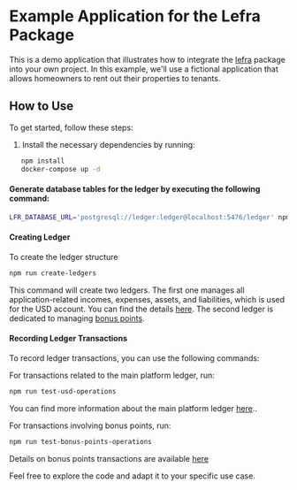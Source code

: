 # Example Application for the Lefra Package

This is a demo application that illustrates how to integrate the [lefra](https://www.npmjs.com/package/lefra) package into your own project. In this example, we'll use a fictional application that allows homeowners to rent out their properties to tenants.

## How to Use

To get started, follow these steps:

1. Install the necessary dependencies by running:

```sh
   npm install
   docker-compose up -d
```

#### Generate database tables for the ledger by executing the following command:

```sh
LFR_DATABASE_URL='postgresql://ledger:ledger@localhost:5476/ledger' npm run lefra init
```

#### Creating Ledger

To create the ledger structure

```sh
npm run create-ledgers
```

This command will create two ledgers. The first one manages all application-related incomes, expenses, assets, and 
liabilities, which is used for the USD account. You can find the details [here](https://github.com/radzserg/lefra-example/blob/main/src/ledger/createLedgers.ts#L148). The second ledger is dedicated to 
managing [bonus points](https://github.com/radzserg/lefra-example/blob/main/src/ledger/createLedgers.ts#L289).

#### Recording Ledger Transactions

To record ledger transactions, you can use the following commands:

For transactions related to the main platform ledger, run:

```sh
npm run test-usd-operations
```

You can find more information about the main platform ledger [here](https://github.com/radzserg/lefra-example/tree/main/src/ledger/platformUsdOperations)..

For transactions involving bonus points, run:

```sh
npm run test-bonus-points-operations
```

Details on bonus points transactions are available [here](https://github.com/radzserg/lefra-example/tree/main/src/ledger/bonusPointsOperations)  

Feel free to explore the code and adapt it to your specific use case.







